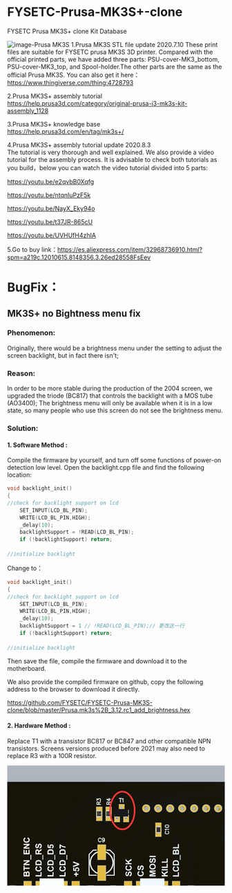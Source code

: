 # FYSETC-Prusa-MK3S+-clone
FYSETC Prusa MK3S+ clone Kit Database

![image-Prusa MK3S](/Prusa_MK3S.jpg)
1.Prusa MK3S STL file update 2020.7.10
These print files are suitable for FYSETC prusa MK3S 3D printer. Compared with the official printed parts, we have added three parts: PSU-cover-MK3_bottom, PSU-cover-MK3_top, and Spool-holder.The other parts are the same as the official Prusa MK3S. 
You can also get it here：
https://www.thingiverse.com/thing:4728793

2.Prusa MK3S+ assembly tutorial  
<https://help.prusa3d.com/category/original-prusa-i3-mk3s-kit-assembly_1128>

3.Prusa MK3S+ knowledge base  
<https://help.prusa3d.com/en/tag/mk3s+/>

4.Prusa MK3S+ assembly tutorial update 2020.8.3  
The tutorial is very thorough and well explained. We also provide a video tutorial for the assembly process. It is advisable to check both tutorials as you build，below you can watch the video tutorial divided into 5 parts:

https://youtu.be/e2qvbB0Xqfg

https://youtu.be/ntqnIuPzF5k

https://youtu.be/NayX_Eky94o

https://youtu.be/t37JR-865cU

https://youtu.be/UVHUfH4zhIA

5.Go to buy link：https://es.aliexpress.com/item/32968736910.html?spm=a219c.12010615.8148356.3.26ed28558FsEev


# BugFix：
## MK3S+ no Bightness menu fix

### Phenomenon:

Originally, there would be a brightness menu under the setting to adjust the screen backlight, but in fact there isn't;

### Reason:

In order to be more stable during the production of the 2004 screen, we upgraded the triode (BC817) that controls the backlight with a MOS tube (AO3400); The brightness menu will only be available when it is in a low state, so many people who use this screen do not see the brightness menu.

### Solution:

#### 1. Software Method :

Compile the firmware by yourself, and turn off some functions of power-on detection low level.
Open the backlight.cpp file and find the following location:

```cpp
void backlight_init()
{
//check for backlight support on lcd
    SET_INPUT(LCD_BL_PIN);
    WRITE(LCD_BL_PIN,HIGH);
    _delay(10);
    backlightSupport = !READ(LCD_BL_PIN);
    if (!backlightSupport) return;

//initialize backlight
```
Change to：
```cpp
void backlight_init()
{
//check for backlight support on lcd
    SET_INPUT(LCD_BL_PIN);
    WRITE(LCD_BL_PIN,HIGH);
    _delay(10);
    backlightSupport = 1 // !READ(LCD_BL_PIN);// 更改这一行
    if (!backlightSupport) return;

//initialize backlight
```

Then save the file, compile the firmware and download it to the motherboard.

We also provide the compiled firmware on github, copy the following address to the browser to download it directly.

https://github.com/FYSETC/FYSETC-Prusa-MK3S-clone/blob/master/Prusa.mk3s%2B_3.12.rc1_add_brightness.hex

#### 2. Hardware Method :

Replace T1 with a transistor BC817 or BC847 and other compatible NPN transistors. Screens versions produced before 2021 may also need to replace R3 with a 100R resistor.

![image-20221229175345343](/image-20221229175345343.png)

